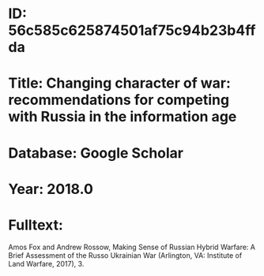 # ID: 56c585c625874501af75c94b23b4ffda
# Title: Changing character of war: recommendations for competing with Russia in the information age
# Database: Google Scholar
# Year: 2018.0
# Fulltext:
Amos Fox and Andrew Rossow, Making Sense of Russian Hybrid Warfare: A Brief Assessment of the Russo Ukrainian War (Arlington, VA: Institute of Land Warfare, 2017), 3.